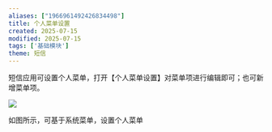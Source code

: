 ```yaml
---
aliases: ["1966961492426834498"]
title: 个人菜单设置
created: 2025-07-15
modified: 2025-07-15
tags: ['基础模块']
theme: 短信
---
```


短信应用可设置个人菜单，打开【个人菜单设置】对菜单项进行编辑即可；也可新增菜单项。

![](730131f8a44bb5fcd86111a1e190cd2e.jpg)

如图所示，可基于系统菜单，设置个人菜单
